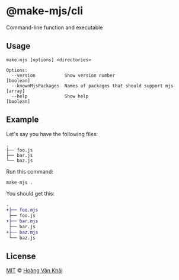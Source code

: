 # @make-mjs/cli

Command-line function and executable

## Usage

```
make-mjs [options] <directories>

Options:
  --version           Show version number                              [boolean]
  --knownMjsPackages  Names of packages that should support mjs          [array]
  --help              Show help                                        [boolean]
```

## Example

Let's say you have the following files:

```
.
├── foo.js
├── bar.js
└── baz.js
```

Run this command:

```sh
make-mjs .
```

You should get this:

```diff
.
+├── foo.mjs
 ├── foo.js
+├── bar.mjs
 ├── bar.js
+├── baz.mjs
 └── baz.js
```

## License

[MIT](https://git.io/JeY5b) © [Hoàng Văn Khải](https://github.com/KSXGitHub)
